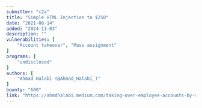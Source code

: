```yaml
---
submitter: "c2a"
title: "Simple HTML Injection to $250"
date: "2021-08-14"
added: "2024-11-03"
description: ""
vulnerabilities: [
    "Account takeover", "Mass assignment"
]
programs: [
    "undisclosed"
]
authors: [
    "Ahmad Halabi (@Ahmad_Halabi_)"
]
bounty: "600"
link: "https://ahmdhalabi.medium.com/taking-over-employee-accounts-by-managers-with-zero-employee-interaction-b60784c3ad84"
---
```




